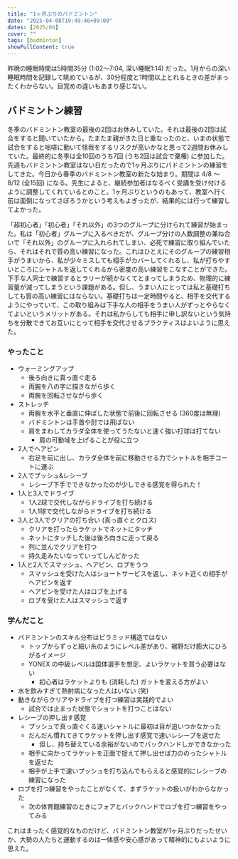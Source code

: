 ```yaml
---
title: "1ヶ月ぶりのバドミントン"
date: "2025-04-08T19:49:46+09:00"
dates: [2025/04]
cover: ""
tags: [badminton]
showFullContent: true
---
```


昨晩の睡眠時間は5時間35分 (1:02〜7:04, 深い睡眠1:14) だった。1月からの深い睡眠時間を記録して眺めているが、30分程度と1時間以上とれるときの差がまったくわからない。目覚めの違いもあまり感じない。

## バドミントン練習

冬季のバドミントン教室の最後の2回はお休みしていた。それは最後の2回は試合をすると聞いていたから。たまたま親がきた日と重なったのと、いまの状態で試合をすると咄嗟に動いて怪我をするリスクが高いかなと思って2週間お休みしていた。最終的に冬季は全10回のうち7回 (うち2回は試合で棄権) に参加した。先週もバドミントン教室はない日だったので1ヶ月ぶりにバドミントンの練習をしてきた。今日から春季のバドミントン教室の新たな始まり。期間は 4/8 〜 8/12 (全15回) になる。先生によると、継続参加者はなるべく受講を受け付けるように調整してくれているとのこと。1ヶ月ぶりというのもあって、教室へ行く前は面倒になってさぼろうかという考えもよぎったが、結果的には行って練習してよかった。

「超初心者」「初心者」「それ以外」の3つのグループに分けられて練習が始まった。私は「初心者」グループに入るべきだが、グループ分けの人数調整の兼ね合いで「それ以外」のグループに入れられてしまい、必死で練習に取り組んでいたら、それはそれで質の高い練習になった。これはひとえにそのグループの練習相手がうまいから、私が少々ミスしても相手がカバーしてくれるし、私が打ちやすいところにシャトルを返してくれるから密度の高い練習をこなすことができた。下手な人同士で練習するとラリーが続かなくてとまってしまうため、物理的に練習量が減ってしまうという課題がある。但し、うまい人にとっては私と基礎打ちしても質の高い練習にはならない。基礎打ちは一定時間やると、相手を交代するようにやっていて、この取り組みは下手な人の相手をうまい人がずっとやらなくてよいというメリットがある。それは私からしても相手に申し訳ないという気持ちを分散できてお互いにとって相手を交代させるプラクティスはよいように思えた。

### やったこと

* ウォーミングアップ
  * 後ろ向きに真っ直ぐ走る
  * 両腕を八の字に描きながら歩く
  * 両腕を回転させながら歩く
* ストレッチ
  * 両腕を水平と垂直に伸ばした状態で前後に回転させる (360度は無理)
  * バドミントンは手首や肘では飛ばない
  * 肩をまわしてカラダ全体を使ってうたないと速く強い打球は打てない
    * 肩の可動域を上げることが役に立つ
* 2人でヘアピン
  * 右足を前に出し、カラダ全体を前に移動させる力でシャトルを相手コートに運ぶ
* 2人でプッシュ&レシーブ
  * レシーブ下手でできなかったのが少しできる感覚を得られた！
* 1人と3人でドライブ
  * 1人2球で交代しながらドライブを打ち続ける
  * 1人1球で交代しながらドライブを打ち続ける
* 3人と3人でクリアの打ち合い (真っ直ぐとクロス)
  * クリアを打ったらラケットでネットにタッチ
  * ネットにタッチした後は後ろ向きに走って戻る
  * 列に並んでクリアを打つ
  * 持久走みたいなっていってしんどかった
* 1人と2人でスマッシュ、ヘアピン、ロブをうつ
  * スマッシュを受けた人はショートサービスを返し、ネット近くの相手がヘアピンを返す
  * ヘアピンを受けた人はロブを上げる
  * ロブを受けた人はスマッシュで返す

### 学んだこと

* バドミントンのスキル分布はピラミッド構造ではない
  * トップからずっと細い糸のようにレベル差があり、裾野だけ膨大にひろがるイメージ
  * YONEX の中級レベルは国体選手を想定、よいラケットを買う必要はない
    * 初心者はラケットよりも (消耗した) ガットを変える方がよい
* 水を飲みすぎて熱射病になった人はいない (笑)
* 動きながらクリアやドライブを打つ練習は実践的でよい
  * 試合では止まった状態でショットを打つことはない
* レシーブの押し出す感覚
  * プッシュで真っ直ぐくる速いシャトルに最初は目が追いつかなかった
  * だんだん慣れてきてラケットを押し出す感覚で速いレシーブを返せた
    * 但し、持ち替えている余裕がないのでバックハンドしかできなかった
  * 相手に向かってラケットを正面で捉えて押し出せば力ののったシャトルを返せた
  * 相手が上手で速いプッシュを打ち込んでもらえると感覚的にレシーブの練習になった
* ロブを打つ練習をやったことがなくて、まずラケットの扱いがわからなかった
  * 次の体育館練習のときにフォアとバックハンドでロブを打つ練習をやってみる

これはまったく感覚的なものだけど、バドミントン教室が1ヶ月ぶりだったせいか、大勢の人たちと運動するのは一体感や安心感があって精神的にもよいように思えた。
